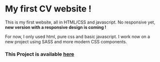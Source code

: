 # My first CV website !

This is my first website, all in HTML/CSS and javascript. No responsive yet, __new version with a responsive design is coming !__

For now, I only used html, pure css and basic javascript. I work now on a new project using SASS and more modern CSS components.

### This Project is available [here](http://erwancoubel.tech)
